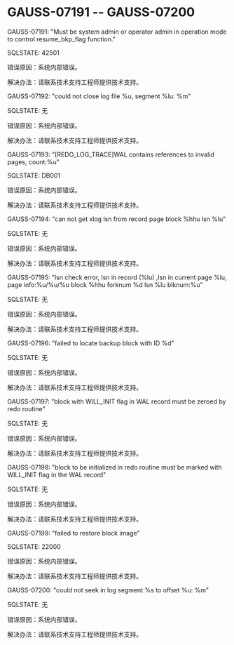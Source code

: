 # GAUSS-07191 -- GAUSS-07200

GAUSS-07191: "Must be system admin or operator admin in operation mode to control resume\_bkp\_flag function."

SQLSTATE: 42501

错误原因：系统内部错误。

解决办法：请联系技术支持工程师提供技术支持。

GAUSS-07192: "could not close log file %u, segment %lu: %m"

SQLSTATE: 无

错误原因：系统内部错误。

解决办法：请联系技术支持工程师提供技术支持。

GAUSS-07193: "\[REDO\_LOG\_TRACE\]WAL contains references to invalid pages, count:%u"

SQLSTATE: DB001

错误原因：系统内部错误。

解决办法：请联系技术支持工程师提供技术支持。

GAUSS-07194: "can not get xlog lsn from record page block %hhu lsn %lu"

SQLSTATE: 无

错误原因：系统内部错误。

解决办法：请联系技术支持工程师提供技术支持。

GAUSS-07195: "lsn check error, lsn in record \(%lu\) ,lsn in current page %lu, page info:%u/%u/%u block %hhu forknum %d lsn %lu blknum:%u"

SQLSTATE: 无

错误原因：系统内部错误。

解决办法：请联系技术支持工程师提供技术支持。

GAUSS-07196: "failed to locate backup block with ID %d"

SQLSTATE: 无

错误原因：系统内部错误。

解决办法：请联系技术支持工程师提供技术支持。

GAUSS-07197: "block with WILL\_INIT flag in WAL record must be zeroed by redo routine"

SQLSTATE: 无

错误原因：系统内部错误。

解决办法：请联系技术支持工程师提供技术支持。

GAUSS-07198: "block to be initialized in redo routine must be marked with WILL\_INIT flag in the WAL record"

SQLSTATE: 无

错误原因：系统内部错误。

解决办法：请联系技术支持工程师提供技术支持。

GAUSS-07199: "failed to restore block image"

SQLSTATE: 22000

错误原因：系统内部错误。

解决办法：请联系技术支持工程师提供技术支持。

GAUSS-07200: "could not seek in log segment %s to offset %u: %m"

SQLSTATE: 无

错误原因：系统内部错误。

解决办法：请联系技术支持工程师提供技术支持。

